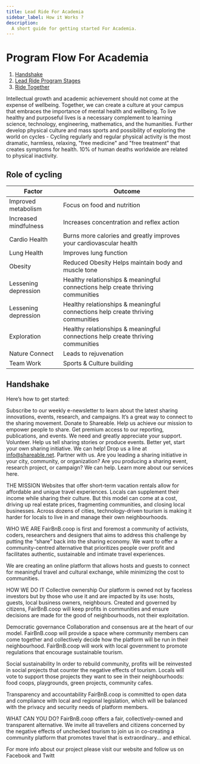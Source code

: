 ```yaml
---
title: Lead Ride For Academia
sidebar_label: How it Works ?
description:
  A short guide for getting started For Academia.
---
```


# Program Flow For Academia
1. [Handshake](#Handshake)
2. [Lead Ride Program Stages](#lead-ride-program-stages)
4. [Ride Together](#world-bicycle-day-ride-together)




 
Intellectual growth and academic achievement should not come at the expense of wellbeing. Together, we can create a culture at your campus
that embraces the importance of mental health and wellbeing. To live healthy and purposeful lives is a necessary complement to learning science, technology, engineering, mathematics, and the humanities.  Further develop physical culture and mass sports and possibility of exploring the world on cycles -  Cycling regularly and regular physical activity is the most dramatic, harmless, relaxing, "free medicine" and "free treatment" that creates symptoms for health. 10% of human deaths worldwide are related to physical inactivity.

## Role of cycling  
|Factor |Outcome|
|-----|--------|
|Improved metabolism |Focus on food and nutrition       |
|Increased mindfulness  |Increases concentration and reflex action      |
|Cardio Health |Burns more calories and greatly improves your cardiovascular health |
|Lung Health         |  Improves lung function |
|Obesity     | Reduced Obesity Helps maintain body and muscle tone  | 
|Lessening depression |Healthy relationships & meaningful connections help create thriving communities      |
|Lessening depression |Healthy relationships & meaningful connections help create thriving communities      |
|Exploration  |Healthy relationships & meaningful connections help create thriving communities      |
|Nature Connect  |Leads to rejuvenation      |
|Team Work |Sports &  Culture building    |

## Handshake


Here’s how to get started:

Subscribe to our weekly e-newsletter to learn about the latest sharing innovations, events, research, and campaigns. It’s a great way to connect to the sharing movement.
Donate to Shareable. Help us achieve our mission to empower people to share. Get premium access to our reporting, publications, and events. We need and greatly appreciate your support.
Volunteer. Help us tell sharing stories or produce events. Better yet, start your own sharing initiative. We can help! Drop us a line at info@shareable.net.
Partner with us. Are you leading a sharing initiative in your city, community, or organization? Are you producing a sharing event, research project, or campaign? We can help. Learn more about our services here.


THE MISSION
Websites that offer short-term vacation rentals allow for affordable and unique travel experiences. Locals can supplement their income while sharing their culture. But this model can come at a cost, driving up real estate prices, fragmenting communities, and closing local businesses. Across dozens of cities, technology-driven tourism is making it harder for locals to live in and manage their own neighbourhoods.

WHO WE ARE
FairBnB.coop is first and foremost a community of activists, coders, researchers and designers that aims to address this challenge by putting the “share” back into the sharing economy. We want to offer a community-centred alternative that prioritizes people over profit and facilitates authentic, sustainable and intimate travel experiences.

We are creating an online platform that allows hosts and guests to connect for meaningful travel and cultural exchange, while minimizing the cost to communities.

HOW WE DO IT
Collective ownership
Our platform is owned not by faceless investors but by those who use it and are impacted by its use: hosts, guests, local business owners, neighbours. Created and governed by citizens, FairBnB.coop will keep profits in communities and ensure decisions are made for the good of neighbourhoods, not their exploitation.

Democratic governance
Collaboration and consensus are at the heart of our model. FairBnB.coop will provide a space where community members can come together and collectively decide how the platform will be run in their neighbourhood. FairBnB.coop will work with local government to promote regulations that encourage sustainable tourism.

Social sustainability
In order to rebuild community, profits will be reinvested in social projects that counter the negative effects of tourism. Locals will vote to support those projects they want to see in their neighbourhoods: food coops, playgrounds, green projects, community cafes.

Transparency and accountability
FairBnB.coop is committed to open data and compliance with local and regional legislation, which will be balanced with the privacy and security needs of platform members.

 

WHAT CAN YOU DO?
FairBnB.coop offers a fair, collectively-owned and transparent alternative. We invite all travellers and citizens concerned by the negative effects of unchecked tourism to join us in co-creating a community platform that promotes travel that is extraordinary… and ethical.

For more info about our project please visit our website and follow us on Facebook and Twitt
